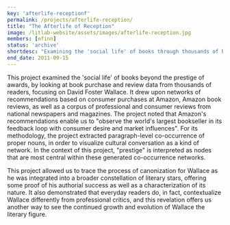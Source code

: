 ```yaml
---
key: 'afterlife-receptionf'
permalink: /projects/afterlife-reception/
title: "The Afterlife of Reception"
image: /litlab-website/assets/images/afterlife-reception.jpg
members: [efinn]
status: 'archive'
shortdesc: "Examining the 'social life' of books through thousands of book reviews"
end_date: 2011-09-15
---
```


This project examined the 'social life' of books beyond the prestige of awards, by looking at book purchase and review data from thousands of readers, focusing on David Foster Wallace. It drew upon networks of recommendations based on consumer purchases at Amazon, Amazon book reviews, as well as a corpus of professional and consumer reviews from national newspapers and magazines. The project noted that Amazon's recommendations enable us to "observe the world's largest bookseller in its feedback loop with consumer desire and market influences". For its methodology, the project extracted paragraph-level co-occurrence of proper nouns, in order to visualize cultural conversation as a kind of network. In the context of this project, "prestige" is interpreted as nodes that are most central within these generated co-occurrence networks.

This project allowed us to trace the process of canonization for Wallace as he was integrated into a broader constellation of literary stars, offering some proof of his authorial success as well as a characterization of its nature. It also demonstrated that everyday readers do, in fact, contextualize Wallace differently from professional critics, and this revelation offers us another way to see the continued growth and evolution of Wallace the literary figure. 